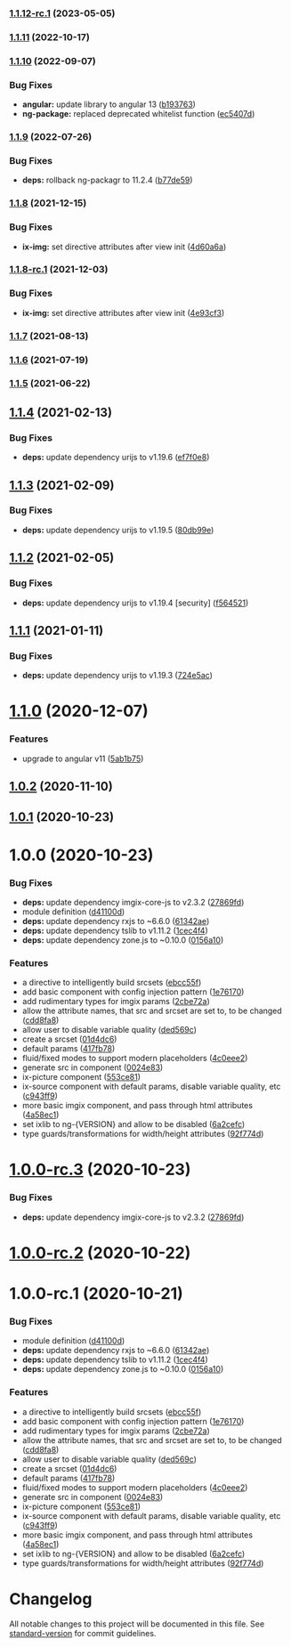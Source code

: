 ### [1.1.12-rc.1](https://github.com/imgix/angular/compare/v1.1.11...v1.1.12-rc.1) (2023-05-05)

### [1.1.11](https://github.com/imgix/angular/compare/v1.1.10...v1.1.11) (2022-10-17)

### [1.1.10](https://github.com/imgix/angular/compare/v1.1.9...v1.1.10) (2022-09-07)


### Bug Fixes

* **angular:** update library to angular 13 ([b193763](https://github.com/imgix/angular/commit/b19376303cb692a52a540381f749d9e9d0cb2e57))
* **ng-package:** replaced deprecated whitelist function ([ec5407d](https://github.com/imgix/angular/commit/ec5407dff57d35da8361dc0697b9eca1226ff35e))

### [1.1.9](https://github.com/imgix/angular/compare/v1.1.8...v1.1.9) (2022-07-26)


### Bug Fixes

* **deps:** rollback ng-packagr to 11.2.4 ([b77de59](https://github.com/imgix/angular/commit/b77de594b7213b1ebbd439b3add5b2e5475a71b7))

### [1.1.8](https://github.com/imgix/angular/compare/v1.1.7...v1.1.8) (2021-12-15)


### Bug Fixes

* **ix-img:** set directive attributes after view init ([4d60a6a](https://github.com/imgix/angular/commit/4d60a6ab22ae81c9d812462cc40eea616b3b0105))

### [1.1.8-rc.1](https://github.com/imgix/angular/compare/v1.1.7...v1.1.8-rc.1) (2021-12-03)


### Bug Fixes

* **ix-img:** set directive attributes after view init ([4e93cf3](https://github.com/imgix/angular/commit/4e93cf35c25e53ee21734824cda23b9b88cb5edf))

### [1.1.7](https://github.com/imgix/angular/compare/v1.1.6...v1.1.7) (2021-08-13)

### [1.1.6](https://github.com/imgix/angular/compare/v1.1.5...v1.1.6) (2021-07-19)

### [1.1.5](https://github.com/imgix/angular/compare/v1.1.4...v1.1.5) (2021-06-22)

## [1.1.4](https://github.com/imgix/angular/compare/v1.1.3...v1.1.4) (2021-02-13)


### Bug Fixes

* **deps:** update dependency urijs to v1.19.6 ([ef7f0e8](https://github.com/imgix/angular/commit/ef7f0e8d37f00fc8c79ad6df811ac364e294016a))

## [1.1.3](https://github.com/imgix/angular/compare/v1.1.2...v1.1.3) (2021-02-09)


### Bug Fixes

* **deps:** update dependency urijs to v1.19.5 ([80db99e](https://github.com/imgix/angular/commit/80db99e9dd162c82ebd145558584ec7433db6913))

## [1.1.2](https://github.com/imgix/angular/compare/v1.1.1...v1.1.2) (2021-02-05)


### Bug Fixes

* **deps:** update dependency urijs to v1.19.4 [security] ([f564521](https://github.com/imgix/angular/commit/f564521caa2191f217156f7d556debc13b9d2f91))

## [1.1.1](https://github.com/imgix/angular/compare/v1.1.0...v1.1.1) (2021-01-11)


### Bug Fixes

* **deps:** update dependency urijs to v1.19.3 ([724e5ac](https://github.com/imgix/angular/commit/724e5ac29bca899c8e9d694df7683f3c1bba053e))

# [1.1.0](https://github.com/imgix/angular/compare/v1.0.2...v1.1.0) (2020-12-07)


### Features

* upgrade to angular v11 ([5ab1b75](https://github.com/imgix/angular/commit/5ab1b75ebd3725d016b027758689278330500aa9))

## [1.0.2](https://github.com/imgix/angular/compare/v1.0.1...v1.0.2) (2020-11-10)

## [1.0.1](https://github.com/imgix/angular/compare/v1.0.0...v1.0.1) (2020-10-23)

# 1.0.0 (2020-10-23)


### Bug Fixes

* **deps:** update dependency imgix-core-js to v2.3.2 ([27869fd](https://github.com/imgix/angular/commit/27869fd3ab13066c0467bd16d96c3a9529a03613))
* module definition ([d41100d](https://github.com/imgix/angular/commit/d41100dd782f9e00d325101545fdcb5ba4c1d8c9))
* **deps:** update dependency rxjs to ~6.6.0 ([61342ae](https://github.com/imgix/angular/commit/61342aea427fe36f7c7c99a4b24ee6e09ba4746a))
* **deps:** update dependency tslib to v1.11.2 ([1cec4f4](https://github.com/imgix/angular/commit/1cec4f4181ec7a15024780eba36b1a7414e5cccc))
* **deps:** update dependency zone.js to ~0.10.0 ([0156a10](https://github.com/imgix/angular/commit/0156a10ca3aa52cd98af8a149cb53d28d41ed99e))


### Features

* a directive to intelligently build srcsets ([ebcc55f](https://github.com/imgix/angular/commit/ebcc55f759faefedf9ce8cf216612fdaa36aeecc))
* add basic component with config injection pattern ([1e76170](https://github.com/imgix/angular/commit/1e761707b7ffa5557f3655c1ae9405aeae11d42e))
* add rudimentary types for imgix params ([2cbe72a](https://github.com/imgix/angular/commit/2cbe72ae8537f36fcf1730217b4466fcd3f763ba))
* allow the attribute names, that src and srcset are set to, to be changed ([cdd8fa8](https://github.com/imgix/angular/commit/cdd8fa855c8fb1466ade1560f30761cc74d32b59))
* allow user to disable variable quality ([ded569c](https://github.com/imgix/angular/commit/ded569cf13bd133abe09f697344a4d70add64ed3))
* create a srcset ([01d4dc6](https://github.com/imgix/angular/commit/01d4dc6989f566dcd13e20e54bb294a7aa4b22ad))
* default params ([417fb78](https://github.com/imgix/angular/commit/417fb7829792e3f35d68d066747961880a027b4c))
* fluid/fixed modes to support modern placeholders ([4c0eee2](https://github.com/imgix/angular/commit/4c0eee24fb6e1ef5b46fe2cd2d5185aa2628eb89))
* generate src in component ([0024e83](https://github.com/imgix/angular/commit/0024e839e6acb22b3cec44c3c401552468b4dde5))
* ix-picture component ([553ce81](https://github.com/imgix/angular/commit/553ce81fd5eda06dd1fdfe80fd5c0ece21865ff3))
* ix-source component with default params, disable variable quality, etc ([c943ff9](https://github.com/imgix/angular/commit/c943ff9348fcce0491081cfc990204c1b60b3059))
* more basic imgix component, and pass through html attributes ([4a58ec1](https://github.com/imgix/angular/commit/4a58ec1dec94494801ebc01428b0c8c481f07bcb))
* set ixlib to ng-{VERSION} and allow to be disabled ([6a2cefc](https://github.com/imgix/angular/commit/6a2cefccc698811f11e91382708f57d2eecaf877))
* type guards/transformations for width/height attributes ([92f774d](https://github.com/imgix/angular/commit/92f774d423acb5f9e9e80db0b6929aca2f24d4a1))

# [1.0.0-rc.3](https://github.com/imgix/angular/compare/v1.0.0-rc.2...v1.0.0-rc.3) (2020-10-23)


### Bug Fixes

* **deps:** update dependency imgix-core-js to v2.3.2 ([27869fd](https://github.com/imgix/angular/commit/27869fd3ab13066c0467bd16d96c3a9529a03613))

# [1.0.0-rc.2](https://github.com/imgix/angular/compare/v1.0.0-rc.1...v1.0.0-rc.2) (2020-10-22)

# 1.0.0-rc.1 (2020-10-21)


### Bug Fixes

* module definition ([d41100d](https://github.com/imgix/angular/commit/d41100dd782f9e00d325101545fdcb5ba4c1d8c9))
* **deps:** update dependency rxjs to ~6.6.0 ([61342ae](https://github.com/imgix/angular/commit/61342aea427fe36f7c7c99a4b24ee6e09ba4746a))
* **deps:** update dependency tslib to v1.11.2 ([1cec4f4](https://github.com/imgix/angular/commit/1cec4f4181ec7a15024780eba36b1a7414e5cccc))
* **deps:** update dependency zone.js to ~0.10.0 ([0156a10](https://github.com/imgix/angular/commit/0156a10ca3aa52cd98af8a149cb53d28d41ed99e))


### Features

* a directive to intelligently build srcsets ([ebcc55f](https://github.com/imgix/angular/commit/ebcc55f759faefedf9ce8cf216612fdaa36aeecc))
* add basic component with config injection pattern ([1e76170](https://github.com/imgix/angular/commit/1e761707b7ffa5557f3655c1ae9405aeae11d42e))
* add rudimentary types for imgix params ([2cbe72a](https://github.com/imgix/angular/commit/2cbe72ae8537f36fcf1730217b4466fcd3f763ba))
* allow the attribute names, that src and srcset are set to, to be changed ([cdd8fa8](https://github.com/imgix/angular/commit/cdd8fa855c8fb1466ade1560f30761cc74d32b59))
* allow user to disable variable quality ([ded569c](https://github.com/imgix/angular/commit/ded569cf13bd133abe09f697344a4d70add64ed3))
* create a srcset ([01d4dc6](https://github.com/imgix/angular/commit/01d4dc6989f566dcd13e20e54bb294a7aa4b22ad))
* default params ([417fb78](https://github.com/imgix/angular/commit/417fb7829792e3f35d68d066747961880a027b4c))
* fluid/fixed modes to support modern placeholders ([4c0eee2](https://github.com/imgix/angular/commit/4c0eee24fb6e1ef5b46fe2cd2d5185aa2628eb89))
* generate src in component ([0024e83](https://github.com/imgix/angular/commit/0024e839e6acb22b3cec44c3c401552468b4dde5))
* ix-picture component ([553ce81](https://github.com/imgix/angular/commit/553ce81fd5eda06dd1fdfe80fd5c0ece21865ff3))
* ix-source component with default params, disable variable quality, etc ([c943ff9](https://github.com/imgix/angular/commit/c943ff9348fcce0491081cfc990204c1b60b3059))
* more basic imgix component, and pass through html attributes ([4a58ec1](https://github.com/imgix/angular/commit/4a58ec1dec94494801ebc01428b0c8c481f07bcb))
* set ixlib to ng-{VERSION} and allow to be disabled ([6a2cefc](https://github.com/imgix/angular/commit/6a2cefccc698811f11e91382708f57d2eecaf877))
* type guards/transformations for width/height attributes ([92f774d](https://github.com/imgix/angular/commit/92f774d423acb5f9e9e80db0b6929aca2f24d4a1))

# Changelog

All notable changes to this project will be documented in this file. See [standard-version](https://github.com/conventional-changelog/standard-version) for commit guidelines.
